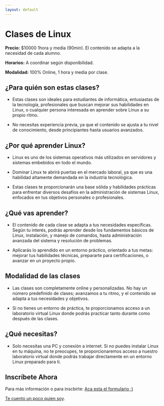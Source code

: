 ```yaml
---
layout: default
---
```



# Clases de Linux

**Precio:** $10000 1hora y media (90min). El contenido se adapta a la necesidad de cada alumno.

**Horarios:** A coordinar según disponibilidad.

**Modalidad:** 100% Online, 1 hora y media por clase.

## ¿Para quién son estas clases?

* Estas clases son ideales para estudiantes de informática, entusiastas de la tecnología, profesionales que buscan mejorar sus habilidades en Linux, o cualquier persona interesada en aprender sobre Linux a su propio ritmo.

* No necesitas experiencia previa, ya que el contenido se ajusta a tu nivel de conocimiento, desde principiantes hasta usuarios avanzados.

## ¿Por qué aprender Linux?

* Linux es uno de los sistemas operativos más utilizados en servidores y sistemas embebidos en todo el mundo.

* Dominar Linux te abrirá puertas en el mercado laboral, ya que es una habilidad altamente demandada en la industria tecnológica.

* Estas clases te proporcionarán una base sólida y habilidades prácticas para enfrentar diversos desafíos en la administración de sistemas Linux, enfocados en tus objetivos personales o profesionales.

## ¿Qué vas aprender?

* El contenido de cada clase se adapta a tus necesidades específicas. Según tu interés, podrás aprender desde los fundamentos básicos de Linux, instalación, y manejo de comandos, hasta administración avanzada del sistema y resolución de problemas.

* Aplicarás lo aprendido en un entorno práctico, orientado a tus metas: mejorar tus habilidades técnicas, prepararte para certificaciones, o avanzar en un proyecto propio.

## Modalidad de las clases

* Las clases son completamente online y personalizadas. No hay un número predefinido de clases; avanzamos a tu ritmo, y el contenido se adapta a tus necesidades y objetivos.

* Si no tienes un entorno de práctica, te proporcionamos acceso a un laboratorio virtual Linux donde podrás practicar tanto durante como después de las clases.

## ¿Qué necesitas?

* Solo necesitas una PC y conexión a internet. Si no puedes instalar Linux en tu máquina, no te preocupes, te proporcionaremos acceso a nuestro laboratorio virtual donde podrás trabajar directamente en un entorno Linux preparado para ti.

## Inscríbete Ahora

Para más información o para inscbirte: [Aca esta el formulario ;)](https://forms.gle/9X2EGCF5vG96xHvt9)

[Te cuento un poco quien soy](./another-page.html).

